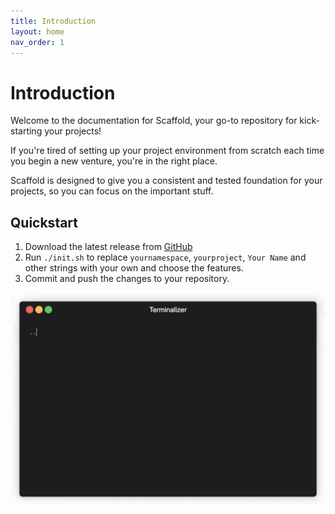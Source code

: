 ```yaml
---
title: Introduction
layout: home
nav_order: 1
---
```


# Introduction

[//]: # (#;< META)

Welcome to the documentation for Scaffold, your go-to repository for
kick-starting your projects!

If you're tired of setting up your project environment from scratch each time 
you begin a new venture, you're in the right place. 

Scaffold is designed to give you a consistent and tested foundation for your
projects, so you can focus on the important stuff.

## Quickstart

1. Download the latest release from [GitHub](https://github.com/AlexSkrypnyk/scaffold/releases/latest)
2. Run `./init.sh` to replace `yournamespace`, `yourproject`, `Your Name` and
   other strings with your own and choose the features.
3. Commit and push the changes to your repository.

![init](assets/init.gif)  

[//]: # (#;> META)
